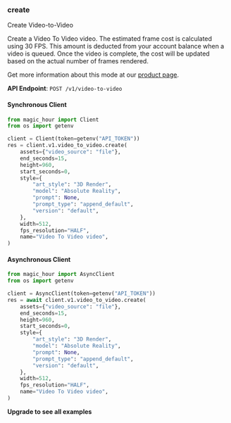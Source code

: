 
### create <a name="create"></a>
Create Video-to-Video

Create a Video To Video video. The estimated frame cost is calculated using 30 FPS. This amount is deducted from your account balance when a video is queued. Once the video is complete, the cost will be updated based on the actual number of frames rendered.
  
Get more information about this mode at our [product page](/products/video-to-video).
  

**API Endpoint**: `POST /v1/video-to-video`

#### Synchronous Client

```python
from magic_hour import Client
from os import getenv

client = Client(token=getenv("API_TOKEN"))
res = client.v1.video_to_video.create(
    assets={"video_source": "file"},
    end_seconds=15,
    height=960,
    start_seconds=0,
    style={
        "art_style": "3D Render",
        "model": "Absolute Reality",
        "prompt": None,
        "prompt_type": "append_default",
        "version": "default",
    },
    width=512,
    fps_resolution="HALF",
    name="Video To Video video",
)
```

#### Asynchronous Client

```python
from magic_hour import AsyncClient
from os import getenv

client = AsyncClient(token=getenv("API_TOKEN"))
res = await client.v1.video_to_video.create(
    assets={"video_source": "file"},
    end_seconds=15,
    height=960,
    start_seconds=0,
    style={
        "art_style": "3D Render",
        "model": "Absolute Reality",
        "prompt": None,
        "prompt_type": "append_default",
        "version": "default",
    },
    width=512,
    fps_resolution="HALF",
    name="Video To Video video",
)
```

**Upgrade to see all examples**
